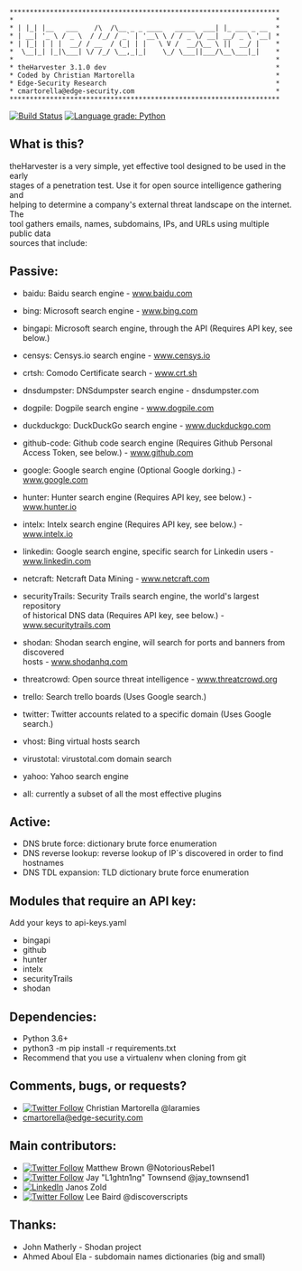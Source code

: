 ```
*******************************************************************
*                                                                 *
* | |_| |__   ___    /\  /\__ _ _ ____   _____  ___| |_ ___ _ __  *
* | __| '_ \ / _ \  / /_/ / _` | '__\ \ / / _ \/ __| __/ _ \ '__| *
* | |_| | | |  __/ / __  / (_| | |   \ V /  __/\__ \ ||  __/ |    *
*  \__|_| |_|\___| \/ /_/ \__,_|_|    \_/ \___||___/\__\___|_|    *
*                                                                 *
* theHarvester 3.1.0 dev                                          *
* Coded by Christian Martorella                                   *
* Edge-Security Research                                          *
* cmartorella@edge-security.com                                   *
*******************************************************************
```
[![Build Status](https://travis-ci.com/laramies/theHarvester.svg?branch=master)](https://travis-ci.com/laramies/theHarvester) [![Language grade: Python](https://img.shields.io/lgtm/grade/python/g/laramies/theHarvester.svg?logo=lgtm&logoWidth=18)](https://lgtm.com/projects/g/laramies/theHarvester/context:python)

What is this?
-------------
theHarvester is a very simple, yet effective tool designed to be used in the early<br>
stages of a penetration test. Use it for open source intelligence gathering and<br>
helping to determine a company's external threat landscape on the internet. The<br>
tool gathers emails, names, subdomains, IPs, and URLs using multiple public data<br>
sources that include:

Passive:
--------
* baidu: Baidu search engine - www.baidu.com

* bing: Microsoft search engine - www.bing.com

* bingapi: Microsoft search engine, through the API (Requires API key, see below.)

* censys: Censys.io search engine - www.censys.io

* crtsh: Comodo Certificate search - www.crt.sh

* dnsdumpster: DNSdumpster search engine - dnsdumpster.com

* dogpile: Dogpile search engine - www.dogpile.com

* duckduckgo: DuckDuckGo search engine - www.duckduckgo.com 

* github-code: Github code search engine (Requires Github Personal Access Token, see below.) - www.github.com

* google: Google search engine (Optional Google dorking.) - www.google.com

* hunter: Hunter search engine (Requires API key, see below.) - www.hunter.io

* intelx: Intelx search engine (Requires API key, see below.) - www.intelx.io

* linkedin: Google search engine, specific search for Linkedin users - www.linkedin.com

* netcraft: Netcraft Data Mining - www.netcraft.com

* securityTrails: Security Trails search engine, the world's largest repository<br>
  of historical DNS data (Requires API key, see below.) - www.securitytrails.com

* shodan: Shodan search engine, will search for ports and banners from discovered<br>
  hosts - www.shodanhq.com

* threatcrowd: Open source threat intelligence - www.threatcrowd.org

* trello: Search trello boards (Uses Google search.)

* twitter: Twitter accounts related to a specific domain (Uses Google search.)

* vhost: Bing virtual hosts search

* virustotal: virustotal.com domain search

* yahoo: Yahoo search engine

* all: currently a subset of all the most effective plugins

Active:
-------
* DNS brute force: dictionary brute force enumeration
* DNS reverse lookup: reverse lookup of IP´s discovered in order to find hostnames
* DNS TDL expansion: TLD dictionary brute force enumeration

Modules that require an API key:
--------------------------------
Add your keys to api-keys.yaml

* bingapi
* github
* hunter
* intelx
* securityTrails
* shodan

Dependencies:
-------------
* Python 3.6+
* python3 -m pip install -r requirements.txt
* Recommend that you use a virtualenv when cloning from git

Comments, bugs, or requests?
----------------------------
* [![Twitter Follow](https://img.shields.io/twitter/follow/laramies.svg?style=social&label=Follow)](https://twitter.com/laramies) Christian Martorella @laramies
* cmartorella@edge-security.com

Main contributors:
------------------
* [![Twitter Follow](https://img.shields.io/twitter/follow/NotoriousRebel1.svg?style=social&label=Follow)](https://twitter.com/NotoriousRebel1) Matthew Brown @NotoriousRebel1
* [![Twitter Follow](https://img.shields.io/twitter/follow/jay_townsend1.svg?style=social&label=Follow)](https://twitter.com/jay_townsend1) Jay "L1ghtn1ng" Townsend @jay_townsend1
* [![LinkedIn](https://static.licdn.com/scds/common/u/img/webpromo/btn_viewmy_160x25.png)](https://www.linkedin.com/in/janoszold/)  Janos Zold
* [![Twitter Follow](https://img.shields.io/twitter/follow/discoverscripts.svg?style=social&label=Follow)](https://twitter.com/discoverscripts) Lee Baird @discoverscripts 

Thanks:
-------
* John Matherly - Shodan project
* Ahmed Aboul Ela - subdomain names dictionaries (big and small)
